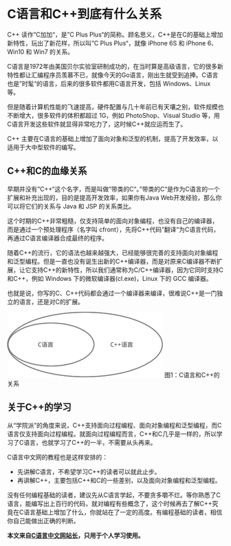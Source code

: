 # C语言和C++到底有什么关系

C++ 读作”C加加“，是”C Plus Plus“的简称。顾名思义，C++是在C的基础上增加新特性，玩出了新花样，所以叫”C Plus Plus“，就像 iPhone 6S 和 iPhone 6、Win10 和 Win7 的关系。

C语言是1972年由美国贝尔实验室研制成功的，在当时算是高级语言，它的很多新特性都让汇编程序员羡慕不已，就像今天的Go语言，刚出生就受到追捧。C语言也是”时髦“的语言，后来的很多软件都用C语言开发，包括 Windows、Linux 等。

但是随着计算机性能的飞速提高，硬件配置与几十年前已有天壤之别，软件规模也不断增大，很多软件的体积都超过 1G，例如 PhotoShop、Visual Studio 等，用C语言开发这些软件就显得非常吃力了，这时候C++就应运而生了。

C++ 主要在C语言的基础上增加了面向对象和泛型的机制，提高了开发效率，以适用于大中型软件的编写。

## C++和C的血缘关系

早期并没有”C++“这个名字，而是叫做”带类的C“。”带类的C“是作为C语言的一个扩展和补充出现的，目的是提高开发效率，如果你有Java Web开发经验，那么你可以将它们的关系与 Java 和 JSP 的关系类比。

这个时期的C++非常粗糙，仅支持简单的面向对象编程，也没有自己的编译器，而是通过一个预处理程序（名字叫 cfront），先将C++代码”翻译“为C语言代码，再通过C语言编译器合成最终的程序。

随着C++的流行，它的语法也越来越强大，已经能够很完善的支持面向对象编程和泛型编程。但是一直也没有诞生出新的C++编译器，而是对原来C编译器不断扩展，让它支持C++的新特性，所以我们通常称为C/C++编译器，因为它同时支持C和C++，例如 Windows 下的微软编译器(cl.exe)，Linux 下的 GCC 编译器。

也就是说，你写的C、C++代码都会通过一个编译器来编译，很难说C++是一门独立的语言，还是对C的扩展。



![C语言和C++的关系](./images/1643554Y9-0.jpg)
图1：C语言和C++的关系

## 关于C++的学习

从“学院派”的角度来说，C++支持面向过程编程、面向对象编程和泛型编程，而C语言仅支持面向过程编程。就面向过程编程而言，C++和C几乎是一样的，所以学习了C语言，也就学习了C++的一半，不需要从头再来。

C语言中文网的教程也是这样安排的：

- 先讲解C语言，不希望学习C++的读者可以就此止步。
- 再讲解C++，主要包括C++和C的一些差别，以及面向对象编程和泛型编程。


没有任何编程基础的读者，建议先从C语言学起，不要贪多嚼不烂。等你熟悉了C语言，能编写出上百行的代码，就对编程有些概念了，这个时候再去了解C++究竟在C语言基础上增加了什么，你就站在了一定的高度。有编程基础的读者，相信你自己能做出正确的判断。

**本文来自[C语言中文网站长](http://c.biancheng.net/view/8092.html)，只用于个人学习使用。**

